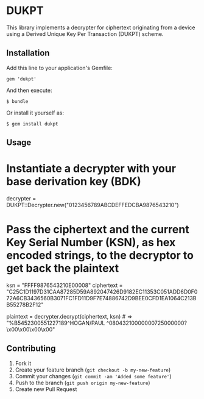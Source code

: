 # DUKPT

This library implements a decrypter for ciphertext originating from a device using a Derived Unique Key Per Transaction (DUKPT) scheme.

## Installation

Add this line to your application's Gemfile:

    gem 'dukpt'

And then execute:

    $ bundle

Or install it yourself as:

    $ gem install dukpt

## Usage

  # Instantiate a decrypter with your base derivation key (BDK)
  decrypter = DUKPT::Decrypter.new("0123456789ABCDEFFEDCBA9876543210")
  
  # Pass the ciphertext and the current Key Serial Number (KSN), as hex encoded strings, to the decryptor to get back the plaintext
  ksn = "FFFF9876543210E00008"
  ciphertext = "C25C1D1197D31CAA87285D59A892047426D9182EC11353C051ADD6D0F072A6CB3436560B3071FC1FD11D9F7E74886742D9BEE0CFD1EA1064C213BB55278B2F12"
  
  plaintext = decrypter.decrypt(ciphertext, ksn) # => "%B5452300551227189^HOGAN/PAUL      ^08043210000000725000000?\x00\x00\x00\x00"
  
## Contributing

1. Fork it
2. Create your feature branch (`git checkout -b my-new-feature`)
3. Commit your changes (`git commit -am 'Added some feature'`)
4. Push to the branch (`git push origin my-new-feature`)
5. Create new Pull Request
